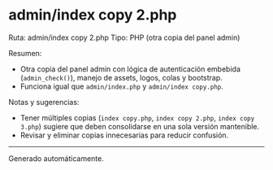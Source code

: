 # admin/index copy 2.php

Ruta: admin/index copy 2.php
Tipo: PHP (otra copia del panel admin)

Resumen:
- Otra copia del panel admin con lógica de autenticación embebida (`admin_check()`), manejo de assets, logos, colas y bootstrap.
- Funciona igual que `admin/index.php` y `admin/index copy.php`.

Notas y sugerencias:
- Tener múltiples copias (`index copy.php`, `index copy 2.php`, `index copy 3.php`) sugiere que deben consolidarse en una sola versión mantenible.
- Revisar y eliminar copias innecesarias para reducir confusión.

---
Generado automáticamente.